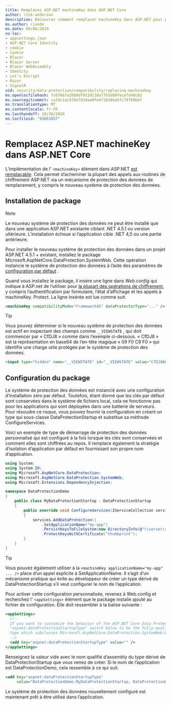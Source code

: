 ```yaml
---
title: Remplacez ASP.NET machineKey dans ASP.NET Core
author: rick-anderson
description: Découvrez comment remplacer machineKey dans ASP.NET pour permettre l’utilisation d’un système de protection des données nouveau et plus sécurisé.
ms.author: riande
ms.date: 04/06/2019
no-loc:
- appsettings.json
- ASP.NET Core Identity
- cookie
- Cookie
- Blazor
- Blazor Server
- Blazor WebAssembly
- Identity
- Let's Encrypt
- Razor
- SignalR
uid: security/data-protection/compatibility/replacing-machinekey
ms.openlocfilehash: 7c6766fa20b0df021013da77b5d88fecefd40c62
ms.sourcegitcommit: ca34c1ac578e7d3daa0febf1810ba5fc74f60bbf
ms.translationtype: MT
ms.contentlocale: fr-FR
ms.lasthandoff: 10/30/2020
ms.locfileid: "93053057"
---
```

# <a name="replace-the-aspnet-machinekey-in-aspnet-core"></a>Remplacez ASP.NET machineKey dans ASP.NET Core

<a name="compatibility-replacing-machinekey"></a>

L’implémentation de l' `<machineKey>` élément dans ASP.NET [est remplaçable](https://blogs.msdn.microsoft.com/webdev/2012/10/23/cryptographic-improvements-in-asp-net-4-5-pt-2/). Cela permet d’acheminer la plupart des appels aux routines de chiffrement ASP.NET via un mécanisme de protection des données de remplacement, y compris le nouveau système de protection des données.

## <a name="package-installation"></a>Installation de package

> [!NOTE]
> Le nouveau système de protection des données ne peut être installé que dans une application ASP.NET existante ciblant .NET 4.5.1 ou version ultérieure. L’installation échoue si l’application cible .NET 4,5 ou une partie antérieure.

Pour installer le nouveau système de protection des données dans un projet ASP.NET 4.5.1 + existant, installez le package Microsoft.AspNetCore.DataProtection.SystemWeb. Cette opération instancie le système de protection des données à l’aide des paramètres de [configuration par défaut](xref:security/data-protection/configuration/default-settings) .

Quand vous installez le package, il insère une ligne dans *Web.config* qui indique à ASP.net de l’utiliser pour [la plupart des opérations de chiffrement](https://blogs.msdn.microsoft.com/webdev/2012/10/23/cryptographic-improvements-in-asp-net-4-5-pt-2/), y compris l’authentification par formulaire, l’état d’affichage et les appels à machineKey. Protect. La ligne insérée est lue comme suit.

```xml
<machineKey compatibilityMode="Framework45" dataProtectorType="..." />
```

>[!TIP]
> Vous pouvez déterminer si le nouveau système de protection des données est actif en inspectant des champs comme `__VIEWSTATE` , qui doit commencer par « CfDJ8 » comme dans l’exemple ci-dessous. « CfDJ8 » est la représentation en base64 de l’en-tête magique « 09 F0 C9 F0 » qui identifie une charge utile protégée par le système de protection des données.

```html
<input type="hidden" name="__VIEWSTATE" id="__VIEWSTATE" value="CfDJ8AWPr2EQPTBGs3L2GCZOpk...">
```

## <a name="package-configuration"></a>Configuration du package

Le système de protection des données est instancié avec une configuration d’installation zéro par défaut. Toutefois, étant donné que les clés par défaut sont conservées dans le système de fichiers local, cela ne fonctionne pas pour les applications qui sont déployées dans une batterie de serveurs. Pour résoudre ce risque, vous pouvez fournir la configuration en créant un type qui sous-classe DataProtectionStartup et substitue sa méthode ConfigureServices.

Voici un exemple de type de démarrage de protection des données personnalisé qui est configuré à la fois lorsque les clés sont conservées et comment elles sont chiffrées au repos. Il remplace également la stratégie d’isolation d’application par défaut en fournissant son propre nom d’application.

```csharp
using System;
using System.IO;
using Microsoft.AspNetCore.DataProtection;
using Microsoft.AspNetCore.DataProtection.SystemWeb;
using Microsoft.Extensions.DependencyInjection;

namespace DataProtectionDemo
{
    public class MyDataProtectionStartup : DataProtectionStartup
    {
        public override void ConfigureServices(IServiceCollection services)
        {
            services.AddDataProtection()
                .SetApplicationName("my-app")
                .PersistKeysToFileSystem(new DirectoryInfo(@"\\server\share\myapp-keys\"))
                .ProtectKeysWithCertificate("thumbprint");
        }
    }
}
```

>[!TIP]
> Vous pouvez également utiliser à la `<machineKey applicationName="my-app" ... />` place d’un appel explicite à SetApplicationName. Il s’agit d’un mécanisme pratique qui évite au développeur de créer un type dérivé de DataProtectionStartup s’il veut configurer le nom de l’application.

Pour activer cette configuration personnalisée, revenez à Web.config et recherchez l' `<appSettings>` élément que le package installe ajouté au fichier de configuration. Elle doit ressembler à la balise suivante :

```xml
<appSettings>
  <!--
  If you want to customize the behavior of the ASP.NET Core Data Protection stack, set the
  "aspnet:dataProtectionStartupType" switch below to be the fully-qualified name of a
  type which subclasses Microsoft.AspNetCore.DataProtection.SystemWeb.DataProtectionStartup.
  -->
  <add key="aspnet:dataProtectionStartupType" value="" />
</appSettings>
```

Renseignez la valeur vide avec le nom qualifié d’assembly du type dérivé de DataProtectionStartup que vous venez de créer. Si le nom de l’application est DataProtectionDemo, cela ressemble à ce qui suit.

```xml
<add key="aspnet:dataProtectionStartupType"
     value="DataProtectionDemo.MyDataProtectionStartup, DataProtectionDemo" />
```

Le système de protection des données nouvellement configuré est maintenant prêt à être utilisé dans l’application.
